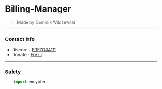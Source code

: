 # Billing-Manager

> Made by Dominik Wilczewski

---

### Contact info

- Discord - [FREZO#4111](https://discord.gg/hsMpeuw5qe)
- Donate - [Frezo](https://tipply.pl/u/frezo)

---

### Safety

```python
    import encypter
```
